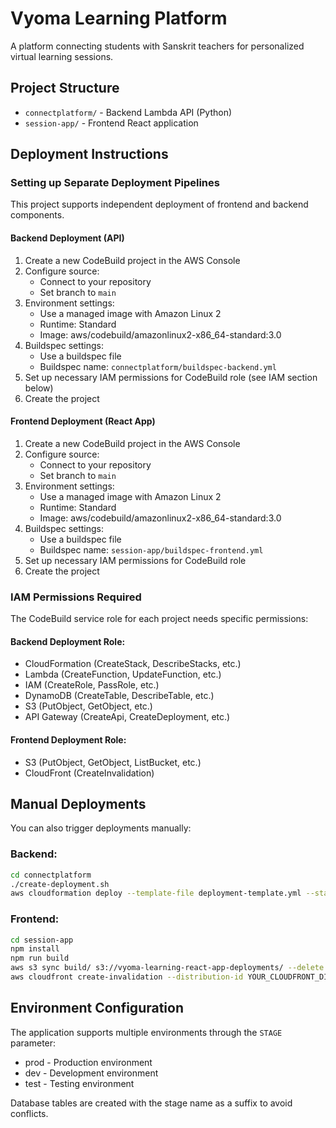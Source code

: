 # Vyoma Learning Platform

A platform connecting students with Sanskrit teachers for personalized virtual learning sessions.

## Project Structure

- `connectplatform/` - Backend Lambda API (Python)
- `session-app/` - Frontend React application

## Deployment Instructions

### Setting up Separate Deployment Pipelines

This project supports independent deployment of frontend and backend components.

#### Backend Deployment (API)

1. Create a new CodeBuild project in the AWS Console
2. Configure source:
   - Connect to your repository
   - Set branch to `main`
3. Environment settings:
   - Use a managed image with Amazon Linux 2
   - Runtime: Standard
   - Image: aws/codebuild/amazonlinux2-x86_64-standard:3.0
4. Buildspec settings:
   - Use a buildspec file
   - Buildspec name: `connectplatform/buildspec-backend.yml`
5. Set up necessary IAM permissions for CodeBuild role (see IAM section below)
6. Create the project

#### Frontend Deployment (React App)

1. Create a new CodeBuild project in the AWS Console
2. Configure source:
   - Connect to your repository
   - Set branch to `main`
3. Environment settings:
   - Use a managed image with Amazon Linux 2
   - Runtime: Standard
   - Image: aws/codebuild/amazonlinux2-x86_64-standard:3.0
4. Buildspec settings:
   - Use a buildspec file
   - Buildspec name: `session-app/buildspec-frontend.yml`
5. Set up necessary IAM permissions for CodeBuild role
6. Create the project

### IAM Permissions Required

The CodeBuild service role for each project needs specific permissions:

#### Backend Deployment Role:
- CloudFormation (CreateStack, DescribeStacks, etc.)
- Lambda (CreateFunction, UpdateFunction, etc.)
- IAM (CreateRole, PassRole, etc.)
- DynamoDB (CreateTable, DescribeTable, etc.)
- S3 (PutObject, GetObject, etc.)
- API Gateway (CreateApi, CreateDeployment, etc.)

#### Frontend Deployment Role:
- S3 (PutObject, GetObject, ListBucket, etc.)
- CloudFront (CreateInvalidation)

## Manual Deployments

You can also trigger deployments manually:

### Backend:
```bash
cd connectplatform
./create-deployment.sh
aws cloudformation deploy --template-file deployment-template.yml --stack-name sessions-red-api --parameter-overrides Stage=prod --capabilities CAPABILITY_IAM CAPABILITY_NAMED_IAM CAPABILITY_AUTO_EXPAND --no-fail-on-empty-changeset --region us-east-1
```

### Frontend:
```bash
cd session-app
npm install
npm run build
aws s3 sync build/ s3://vyoma-learning-react-app-deployments/ --delete
aws cloudfront create-invalidation --distribution-id YOUR_CLOUDFRONT_DISTRIBUTION_ID --paths "/*"
```

## Environment Configuration

The application supports multiple environments through the `STAGE` parameter:

- prod - Production environment
- dev - Development environment 
- test - Testing environment

Database tables are created with the stage name as a suffix to avoid conflicts.